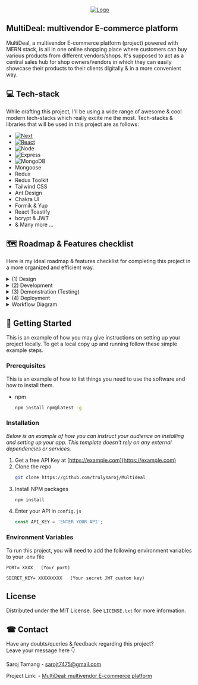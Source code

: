 


<!-- PROJECT LOGO -->
<br />
<div align="center">
  <a href="https://github.com/othneildrew/Best-README-Template">
    <img src="https://github.com/trulysaroj/Multideal/blob/master/Project%20banner.png" alt="Logo">
  </a>


</div>



<!-- TABLE OF CONTENTS -->
<!-- <details>
  <summary>Table of Contents</summary>
  <ol>
    <li>
      <a href="#about-the-project">About The Project</a>
      <ul>
        <li><a href="#built-with">Built With</a></li>
      </ul>
    </li>
    <li>
      <a href="#getting-started">Getting Started</a>
      <ul>
        <li><a href="#prerequisites">Prerequisites</a></li>
        <li><a href="#installation">Installation</a></li>
      </ul>
    </li>
    <li><a href="#usage">Usage</a></li>
    <li><a href="#roadmap">Roadmap</a></li>
    <li><a href="#contributing">Contributing</a></li>
    <li><a href="#license">License</a></li>
    <li><a href="#contact">Contact</a></li>
    <li><a href="#acknowledgments">Acknowledgments</a></li>
  </ol>
</details> -->




<!-- ABOUT THE PROJECT -->
## MultiDeal: multivendor E-commerce platform


MultiDeal, a multivendor E-commerce platform (project) powered with MERN stack, is all in one online shopping place where customers can buy various products from different vendors/shops. It's supposed to act as a central sales hub for shop owners/vendors in which they can easily showcase their products to their clients digitally  & in a more convenient way.






## 💻 Tech-stack 

While crafting this project, I'll be using a wide range of awesome & cool modern tech-stacks which really excite me the most. Tech-stacks & libraries that will be used in this project are as follows:

* [![Next][Next.js]][Next-url]
* [![React][React.js]][React-url]
* ![Node](https://img.shields.io/badge/Node.js-339933?style=for-the-badge&logo=nodedotjs&logoColor=white)
* ![Express](https://img.shields.io/badge/Express.js-000000?style=for-the-badge&logo=express&logoColor=white)
* ![MongoDB](https://img.shields.io/badge/MongoDB-4EA94B?style=for-the-badge&logo=mongodb&logoColor=white)
* Mongoose
* Redux
* Redux Toolkit 
* Tailwind CSS
* Ant Design
* Chakra UI
* Formik & Yup 
* React Toastify
* bcrypt & JWT
* & Many more ...




















<!-- ROADMAP -->
## 🗺  Roadmap & Features checklist
Here is my ideal roadmap & features checklist for completing this project in a more organized and efficient way.

<details>
<summary> (1) Design </summary>

- [X] I. Brand identity/color scheme & typography 
    - [X] project name
    - [X] Primary & accent colors
    - [X] Fonts and typo

- [X] II. Design key elements 
    - [X] Logo
    - [X] Buttons
    - [X] Forms
    - [X] wireframes and mockups
    - [X] Flowchart / Diagram


- [ ] III. UI & Layout
    - [X] Header
    - [X] Navigation bar
    - [X] Hero section 
    - [X] Main content area
    - [ ] Sidebar
    - [X] Footer


</details>


<details>
<summary> 
 (2) Development
  
</summary>


 #### Front-End Development:

- [ ] I. Structure, Pages & navigation 
    - [X] Home page
    - [X] Login/signup pages
    - [X] vendor/ shop listing form
    - [X] Shopping cart
    - [X] Wishlist
    - [X] Product listing pages
    - [ ] Product detail pages
    - [X] product categories 
    - [ ] Checkout process
    - [ ] User account pages

- [ ] II. Extra features & functionality:
     - [X] Product add by admin
     - [ ] Add/delete items in cart 
     - [ ] Add/Delete items in a wishlist
     - [ ] pagination
     - [ ] Product search functionality
     - [ ] product listing & deleting 
     - [ ] user rating & feedback
     - [ ] Filtering & sorting by price, brand etc.
     - [ ] basic stock mgt
     - [ ] proceed to checkout
     - [ ] Order tracking
     - [ ] Product comparison
     - [ ] Implemented multilingual features
     - [ ] Integrate Messenger chat Plugin
     - [ ] Admin panel & Dashboard with Data visualization 

 #### Back-End Development:

 - [X] Basic server setup & connect DB
 - [X] set users types & roles [Customers, vendor, admin]
 - [X] User password hashing
 - [X] Implement JWT-based authentication
 - [X] Define entities [vendors, products, orders, customers, admin]
 - [X] MongoDB collections for diff. entities  
 - [X] Use Express.js for routing and middleware
 - [ ] Develop RESTful API endpoints
 - [X] User authentication with MongoDB
 - [ ] Implement endpoints for auth, vendor/order management
 - [ ] Validate user credentials using MongoDB queries
 - [ ] Vendor management with MongoDB
 - [ ] Endpoints and queries for vendor, products, inventory, & orders
 - [ ] Backend Error handling
 - [ ] Endpoints and queries for browsing, cart management
 - [ ] Search, Filter & pagination on backend
 - [ ] Order API for placement, tracking & fulfilment
 - [ ] Third-party integrations with MongoDB
 - [ ] Integrate Payment gateways (Optional)
 - [ ] Implement access control, user authentication, and encryption 
 - [ ] Test API endpoints and MongoDB interactions


  
</details>





<details>
  <summary>
 (3) Demonstration (Testing)
  
    
  </summary>
</details>


<details>
  <summary>
    (4) Deployment
  </summary>
</details>

<details>
  <summary>
  Workflow Diagram 
  </summary>
  
 
  <img src="https://github.com/trulysaroj/Multideal/blob/master/Workflow%20Diagram.png" alt="Workflow Diagram">


    
  ***<h3 align='center'> Fig-I: Multivendor E-commerce Workflow Diagram</h3>***  
  


____   


![image](https://github.com/trulysaroj/Multideal/blob/master/Login%20auth%20Diagram.png)

  ***<h3 align='center'> Fig-II: Login Authorization</h3>***  

   
     
    

     
  
</details>








<!-- GETTING STARTED -->
## 📃 Getting Started

This is an example of how you may give instructions on setting up your project locally.
To get a local copy up and running follow these simple example steps.

### Prerequisites

This is an example of how to list things you need to use the software and how to install them.
* npm
  ```sh
  npm install npm@latest -g
  ```

### Installation

_Below is an example of how you can instruct your audience on installing and setting up your app. This template doesn't rely on any external dependencies or services._

1. Get a free API Key at [https://example.com](https://example.com)
2. Clone the repo
   ```sh
   git clone https://github.com/trulysaroj/Multideal
   ```
3. Install NPM packages
   ```sh
   npm install
   ```
4. Enter your API in `config.js`
   ```js
   const API_KEY = 'ENTER YOUR API';
   ```

### Environment Variables

To run this project, you will need to add the following environment variables to your .env file



```
PORT= XXXX   (Your port)

SECRET_KEY= XXXXXXXXX   (Your secret JWT custom key)
```






<!-- LICENSE -->
## License

Distributed under the MIT License. See `LICENSE.txt` for more information.




<!-- CONTACT -->
## ☎ Contact
Have any doubts/queries & feedback regarding this project? <br>
  Leave your message here 👇

Saroj Tamang - sarojt7475@gmail.com

Project Link: - [MultiDeal: multivendor E-commerce platform](https://github.com/trulysaroj/Multideal)





<!-- ACKNOWLEDGMENTS -->



<!-- MARKDOWN LINKS & IMAGES -->
<!-- https://www.markdownguide.org/basic-syntax/#reference-style-links -->
[contributors-shield]: https://img.shields.io/github/contributors/othneildrew/Best-README-Template.svg?style=for-the-badge
[contributors-url]: https://github.com/othneildrew/Best-README-Template/graphs/contributors
[forks-shield]: https://img.shields.io/github/forks/othneildrew/Best-README-Template.svg?style=for-the-badge
[forks-url]: https://github.com/othneildrew/Best-README-Template/network/members
[stars-shield]: https://img.shields.io/github/stars/othneildrew/Best-README-Template.svg?style=for-the-badge
[stars-url]: https://github.com/othneildrew/Best-README-Template/stargazers
[issues-shield]: https://img.shields.io/github/issues/othneildrew/Best-README-Template.svg?style=for-the-badge
[issues-url]: https://github.com/othneildrew/Best-README-Template/issues
[license-shield]: https://img.shields.io/github/license/othneildrew/Best-README-Template.svg?style=for-the-badge
[license-url]: https://github.com/othneildrew/Best-README-Template/blob/master/LICENSE.txt
[linkedin-shield]: https://img.shields.io/badge/-LinkedIn-black.svg?style=for-the-badge&logo=linkedin&colorB=555
[linkedin-url]: https://linkedin.com/in/othneildrew
[product-screenshot]: images/screenshot.png
[Next.js]: https://img.shields.io/badge/next.js-000000?style=for-the-badge&logo=nextdotjs&logoColor=white
[Next-url]: https://nextjs.org/
[React.js]: https://img.shields.io/badge/React-20232A?style=for-the-badge&logo=react&logoColor=61DAFB
[React-url]: https://reactjs.org/


